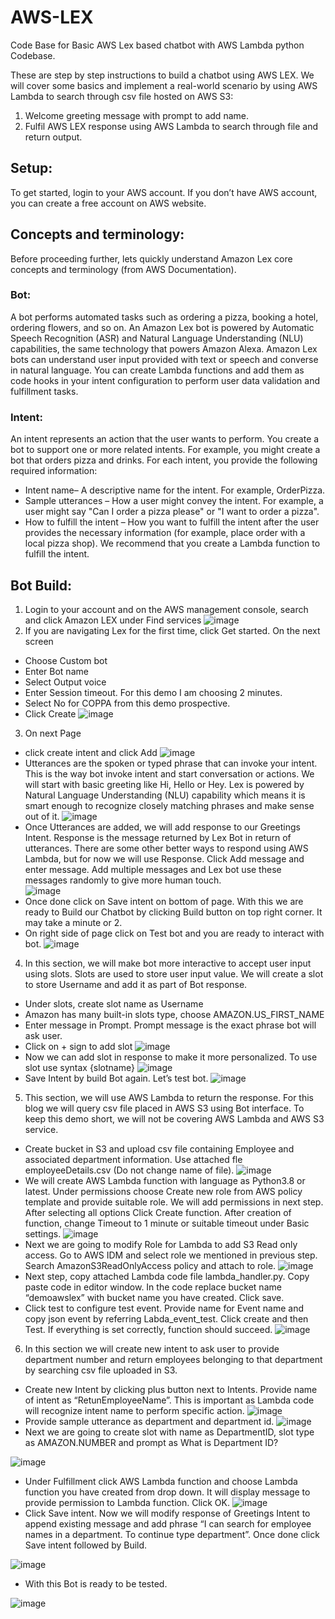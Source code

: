 # AWS-LEX
Code Base for Basic AWS Lex based chatbot with AWS Lambda python Codebase.


These are step by step instructions to build a chatbot using AWS LEX. We will cover some basics and implement a real-world scenario by using AWS Lambda to search through csv file hosted on AWS S3:
1.	Welcome greeting message with prompt to add name.
2.	Fulfil AWS LEX response using AWS Lambda to search through file and return output.

## Setup:
To get started, login to your AWS account. If you don’t have AWS account, you can create a free account on AWS website.

## Concepts and terminology:
Before proceeding further, lets quickly understand Amazon Lex core concepts and terminology (from AWS Documentation).
### Bot:
A bot performs automated tasks such as ordering a pizza, booking a hotel, ordering flowers, and so on. An Amazon Lex bot is powered by Automatic Speech Recognition (ASR) and Natural Language Understanding (NLU) capabilities, the same technology that powers Amazon Alexa. Amazon Lex bots can understand user input provided with text or speech and converse in natural language. You can create Lambda functions and add them as code hooks in your intent configuration to perform user data validation and fulfillment tasks.
### Intent:
An intent represents an action that the user wants to perform. You create a bot to support one or more related intents. For example, you might create a bot that orders pizza and drinks. For each intent, you provide the following required information:
+ 	Intent name– A descriptive name for the intent. For example, OrderPizza.
+ 	Sample utterances – How a user might convey the intent. For example, a user might say "Can I order a pizza please" or "I want to order a pizza".
+ 	How to fulfill the intent – How you want to fulfill the intent after the user provides the necessary information (for example, place order with a local pizza shop). We recommend that you create a Lambda function to fulfill the intent.

## Bot Build:
1.	Login to your account and on the AWS management console, search and click Amazon LEX under Find services 
![image](https://user-images.githubusercontent.com/29644699/78953419-c070d000-7aa6-11ea-8c62-f15b9cba4199.png)
2.	If you are navigating Lex for the first time, click Get started. On the next screen
+   Choose Custom bot
+ 	Enter Bot name
+ 	Select Output voice
+ 	Enter Session timeout. For this demo I am choosing 2 minutes.
+ 	Select No for COPPA from this demo prospective.
+ 	Click Create
![image](https://user-images.githubusercontent.com/29644699/78953692-bf8c6e00-7aa7-11ea-948c-ca24be7a3b38.png)
3.	On next Page 
+ 	click create intent and click Add
![image](https://user-images.githubusercontent.com/29644699/78953907-58bb8480-7aa8-11ea-9086-cef6eeca58f9.png)
+   Utterances are the spoken or typed phrase that can invoke your intent. This is the way bot invoke intent and start conversation or actions. We will start with basic greeting like Hi, Hello or Hey. Lex is powered by Natural Language Understanding (NLU) capability which means it is smart enough to recognize closely matching phrases and make sense out of it.
![image](https://user-images.githubusercontent.com/29644699/78953941-7983da00-7aa8-11ea-918e-b318180193d3.png)
+   Once Utterances are added, we will add response to our Greetings Intent. Response is the message returned by Lex Bot in return of utterances. There are some other better ways to respond using AWS Lambda, but for now we will use Response. Click Add message and enter message. Add multiple messages and Lex bot use these messages randomly to give more human touch.   
![image](https://user-images.githubusercontent.com/29644699/78953961-97513f00-7aa8-11ea-82a4-e328a8dc20c6.png)
+   Once done click on Save intent on bottom of page. With this we are ready to Build our Chatbot by clicking Build button on top right corner. It may take a minute or 2.
+   On right side of page click on Test bot and you are ready to interact with bot.
![image](https://user-images.githubusercontent.com/29644699/78953996-b8199480-7aa8-11ea-8fc0-714b9e2f2c42.png)
4.	In this section, we will make bot more interactive to accept user input using slots. Slots are used to store user input value. We will create a slot to store Username and add it as part of Bot response.
+   Under slots, create slot name as Username
+   Amazon has many built-in slots type, choose AMAZON.US_FIRST_NAME
+   Enter message in Prompt. Prompt message is the exact phrase bot will ask user.
+   Click on + sign to add slot
![image](https://user-images.githubusercontent.com/29644699/78954038-d7b0bd00-7aa8-11ea-8cd3-6219472d3688.png)
+   Now we can add slot in response to make it more personalized. To use slot use syntax {slotname}
![image](https://user-images.githubusercontent.com/29644699/78954059-e8613300-7aa8-11ea-901f-997bddc1ccb5.png)
+   Save Intent by build Bot again. Let’s test bot.
![image](https://user-images.githubusercontent.com/29644699/78954095-04fd6b00-7aa9-11ea-8317-9d6005a91d18.png)
5.	This section, we will use AWS Lambda to return the response. For this blog we will query csv file placed in AWS S3 using Bot interface. To keep this demo short, we will not be covering AWS Lambda and AWS S3 service.
+   Create bucket in S3 and upload csv file containing Employee and associated department information. Use attached fle employeeDetails.csv (Do not change name of file). 
![image](https://user-images.githubusercontent.com/29644699/78954170-3ece7180-7aa9-11ea-8a19-c75cf2568539.png)
+   We will create AWS Lambda function with language as Python3.8 or latest. Under permissions choose Create new role from AWS policy template and provide suitable role. We will add permissions in next step. After selecting all options Click Create function. After creation of function, change Timeout to 1 minute or suitable timeout under Basic settings.
![image](https://user-images.githubusercontent.com/29644699/78954258-848b3a00-7aa9-11ea-9128-19ca621516ee.png)
+   Next we are going to modify Role for Lambda to add S3 Read only access. Go to AWS IDM and select role we mentioned in previous step. Search AmazonS3ReadOnlyAccess policy and attach to role.
![image](https://user-images.githubusercontent.com/29644699/78954282-9c62be00-7aa9-11ea-97c9-7f3be7a9f112.png)
+   Next step, copy attached Lambda code file lambda_handler.py. Copy paste code in editor window. In the code replace bucket name “demoawslex” with bucket name you have created. Click save.
+   Click test to configure test event. Provide name for Event name and copy json event by referring Labda_event_test. Click create and then Test. If everything is set correctly, function should succeed. 
![image](https://user-images.githubusercontent.com/29644699/78954323-c9af6c00-7aa9-11ea-92a0-6f9b676679c9.png)
6.	In this section we will create new intent to ask user to provide department number and return employees belonging to that department by searching csv file uploaded in S3.
+   Create new Intent by clicking plus button next to Intents. Provide name of intent as “RetunEmployeeName”. This is important as Lambda code will recognize intent name to perform specific action.
![image](https://user-images.githubusercontent.com/29644699/78954395-11ce8e80-7aaa-11ea-9be1-cfb346536fce.png)
+   Provide sample utterance as department and department id.
![image](https://user-images.githubusercontent.com/29644699/78954431-30348a00-7aaa-11ea-8e80-ec26cd207492.png)
+   Next we are going to create slot with name as DepartmentID, slot type as AMAZON.NUMBER and prompt as What is Department ID?

![image](https://user-images.githubusercontent.com/29644699/78954461-4a6e6800-7aaa-11ea-8ed5-6d9a75683041.png)
+ Under Fulfillment click AWS Lambda function and choose Lambda function you have created from drop down. It will display message to provide permission to Lambda function. Click OK.
![image](https://user-images.githubusercontent.com/29644699/78954497-61ad5580-7aaa-11ea-974f-6fc36b097a13.png)
+   Click Save intent. Now we will modify response of Greetings Intent to append existing message and add phrase “I can search for employee names in a department. To continue type department”. Once done click Save intent followed by Build.

![image](https://user-images.githubusercontent.com/29644699/78954548-7b4e9d00-7aaa-11ea-8ac9-d746df667244.png)
+   With this Bot is ready to be tested.

![image](https://user-images.githubusercontent.com/29644699/78954588-94574e00-7aaa-11ea-99d1-efc154942d63.png)
